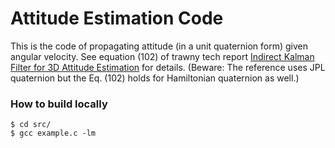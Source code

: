 # Attitude Estimation Code

This is the code of propagating attitude (in a unit quaternion form) given angular velocity.
See equation (102) of trawny tech report [Indirect Kalman Filter for 3D Attitude Estimation](http://mars.cs.umn.edu/tr/reports/Trawny05b.pdf) for details. (Beware: The reference uses JPL quaternion but the Eq. (102) holds for Hamiltonian quaternion as well.)

### How to build locally
```
$ cd src/
$ gcc example.c -lm
```
